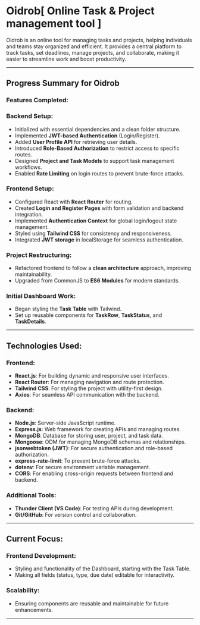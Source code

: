 # Oidrob[ Online Task & Project management tool ]

Oidrob is an online tool for managing tasks and projects, helping individuals and teams stay organized and efficient. It provides a central platform to track tasks, set deadlines, manage projects, and collaborate, making it easier to streamline work and boost productivity.

---

## Progress Summary for Oidrob

### **Features Completed**:

### **Backend Setup**:

- Initialized with essential dependencies and a clean folder structure.
- Implemented **JWT-based Authentication** (Login/Register).
- Added **User Profile API** for retrieving user details.
- Introduced **Role-Based Authorization** to restrict access to specific routes.
- Designed **Project and Task Models** to support task management workflows.
- Enabled **Rate Limiting** on login routes to prevent brute-force attacks.

### **Frontend Setup**:

- Configured React with **React Router** for routing.
- Created **Login and Register Pages** with form validation and backend integration.
- Implemented **Authentication Context** for global login/logout state management.
- Styled using **Tailwind CSS** for consistency and responsiveness.
- Integrated **JWT storage** in localStorage for seamless authentication.

### **Project Restructuring**:

- Refactored frontend to follow a **clean architecture** approach, improving maintainability.
- Upgraded from CommonJS to **ES6 Modules** for modern standards.

### **Initial Dashboard Work**:
 
- Began styling the **Task Table** with Tailwind.
- Set up reusable components for **TaskRow**, **TaskStatus**, and **TaskDetails**.

---

## **Technologies Used**:

### **Frontend**:

- **React.js**: For building dynamic and responsive user interfaces.
- **React Router**: For managing navigation and route protection.
- **Tailwind CSS**: For styling the project with utility-first design.
- **Axios**: For seamless API communication with the backend.

### **Backend**:

- **Node.js**: Server-side JavaScript runtime.
- **Express.js**: Web framework for creating APIs and managing routes.
- **MongoDB**: Database for storing user, project, and task data.
- **Mongoose**: ODM for managing MongoDB schemas and relationships.
- **jsonwebtoken (JWT)**: For secure authentication and role-based authorization.
- **express-rate-limit**: To prevent brute-force attacks.
- **dotenv**: For secure environment variable management.
- **CORS**: For enabling cross-origin requests between frontend and backend.

### **Additional Tools**:
- **Thunder Client (VS Code)**: For testing APIs during development.
- **Git/GitHub**: For version control and collaboration.

---

## **Current Focus**:

### **Frontend Development**:

- Styling and functionality of the Dashboard, starting with the Task Table.
- Making all fields (status, type, due date) editable for interactivity.

### **Scalability**:

- Ensuring components are reusable and maintainable for future enhancements.

----

